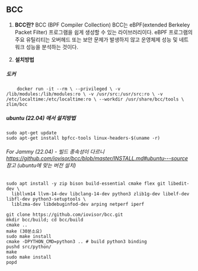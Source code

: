 ## **BCC**
1. **BCC란?**
BCC (BPF Compiler Collection) BCC는 eBPF(extended Berkeley Packet Filter) 프로그램을 쉽게 생성할 수 있는 라이브러리이다.
eBPF 프로그램의 주요 유틸리티는 오버헤드 또는 보안 문제가 발생하지 않고 운영체제 성능 및 네트워크 성능을 분석하는 것이다.

2. **설치방법**

##### **도커**
```
	docker run -it --rm \ --privileged \ -v /lib/modules:/lib/modules:ro \ -v /usr/src:/usr/src:ro \ -v /etc/localtime:/etc/localtime:ro \ --workdir /usr/share/bcc/tools \ zlim/bcc
```
##### **ubuntu (22.04) 에서 설치방법**
```
sudo apt-get update
sudo apt-get install bpfcc-tools linux-headers-$(uname -r)
```
###### For Jammy (22.04) - 빌드 종속성이 다르니 https://github.com/iovisor/bcc/blob/master/INSTALL.md#ubuntu---source 참고 (ubuntu에 맞는 버전 설치)
```
sudo apt install -y zip bison build-essential cmake flex git libedit-dev \
  libllvm14 llvm-14-dev libclang-14-dev python3 zlib1g-dev libelf-dev libfl-dev python3-setuptools \
  liblzma-dev libdebuginfod-dev arping netperf iperf
  
git clone https://github.com/iovisor/bcc.git
mkdir bcc/build; cd bcc/build
cmake ..
make (30분소요)
sudo make install
cmake -DPYTHON_CMD=python3 .. # build python3 binding
pushd src/python/
make
sudo make install
popd
```
